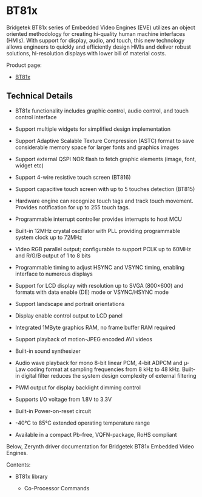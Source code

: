 
# BT81x

Bridgetek BT81x series of Embedded Video Engines (EVE) utilizes an object oriented methodology for creating hi-quality human machine interfaces (HMIs). With support for display, audio, and touch, this new technology allows engineers to quickly and efficiently design HMIs and deliver robust solutions, hi-resolution displays with lower bill of material costs.

Product page:


* [BT81x](https://brtchip.com/bt81x)

## Technical Details


* BT81x functionality includes graphic control, audio control, and touch control interface
* Support multiple widgets for simplified design implementation
* Support Adaptive Scalable Texture Compression (ASTC) format to save considerable memory space for larger fonts and graphics images
* Support external QSPI NOR flash to fetch graphic elements (image, font, widget etc)
* Support 4-wire resistive touch screen (BT816)
* Support capacitive touch screen with up to 5 touches detection (BT815)
* Hardware engine can recognize touch tags and track touch movement. Provides notification for up to 255 touch tags.
* Programmable interrupt controller provides interrupts to host MCU
* Built-in 12MHz crystal oscillator with PLL providing programmable system clock up to 72MHz
* Video RGB parallel output; configurable to support PCLK up to 60MHz and R/G/B output of 1 to 8 bits
* Programmable timing to adjust HSYNC and VSYNC timing, enabling interface to numerous displays
* Support for LCD display with resolution up to SVGA (800×600) and formats with data enable (DE) mode or VSYNC/HSYNC mode
* Support landscape and portrait orientations


* Display enable control output to LCD panel


* Integrated 1MByte graphics RAM, no frame buffer RAM required


* Support playback of motion-JPEG encoded AVI videos


* Built-in sound synthesizer


* Audio wave playback for mono 8-bit linear PCM, 4-bit ADPCM and µ-Law coding format at sampling frequencies from 8 kHz to 48 kHz. Built-in digital filter reduces the system design complexity of external filtering


* PWM output for display backlight dimming control


* Supports I/O voltage from 1.8V to 3.3V


* Built-in Power-on-reset circuit


* -40°C to 85°C extended operating temperature range


* Available in a compact Pb-free, VQFN-package, RoHS compliant

Below, Zerynth driver documentation for Bridgetek BT81x Embedded Video Engines.

Contents:


* BT81x library


    * Co-Processor Commands
<!--stackedit_data:
eyJoaXN0b3J5IjpbMzQxMzM5MzA5XX0=
-->